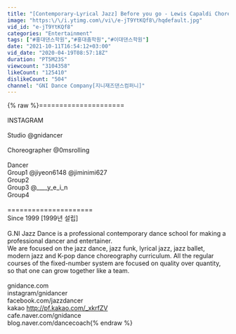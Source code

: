 ```yaml
---
title: "[Contemporary-Lyrical Jazz] Before you go - Lewis Capaldi Choreography. SOO"
image: "https:\/\/i.ytimg.com\/vi\/e-jT9YtKQf8\/hqdefault.jpg"
vid_id: "e-jT9YtKQf8"
categories: "Entertainment"
tags: ["#홍대댄스학원","#홍대춤학원","#이대댄스학원"]
date: "2021-10-11T16:54:12+03:00"
vid_date: "2020-04-19T08:57:18Z"
duration: "PT5M23S"
viewcount: "3104358"
likeCount: "125410"
dislikeCount: "504"
channel: "GNI Dance Company[지니재즈댄스컴퍼니]"
---
```

{% raw %}=====================<br /><br />INSTAGRAM<br /><br />Studio @gnidancer<br /><br />Choreographer @0msrolling <br /><br />Dancer <br />Group1 @jiyeon6148 @jiminimi627<br />Group2 <br />Group3 @____y_e_i_n<br />Group4<br /><br />=====================<br />Since 1999 [1999년 설립]<br /><br />G.NI Jazz Dance is a professional contemporary dance school for making a professional dancer and entertainer.<br />We are focused on the jazz dance, jazz funk, lyrical jazz, jazz ballet, modern jazz and K-pop dance choreography curriculum. All the regular courses of the fixed-number system are focused on quality over quantity, so that one can grow together like a team.<br /><br />gnidance.com<br />instagram/gnidancer<br />facebook.com/jazzdancer<br />kakao   <a rel="nofollow" target="blank" href="http://pf.kakao.com/_xkrfZV">http://pf.kakao.com/_xkrfZV</a><br />cafe.naver.com/gnidance<br />blog.naver.com/dancecoach{% endraw %}
